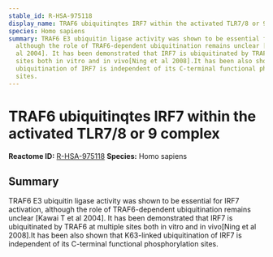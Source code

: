 ```yaml
---
stable_id: R-HSA-975118
display_name: TRAF6 ubiquitinqtes IRF7 within the activated TLR7/8 or 9 complex
species: Homo sapiens
summary: TRAF6 E3 ubiquitin ligase activity was shown to be essential for IRF7 activation,
  although the role of TRAF6-dependent ubiquitination remains unclear [Kawai T et
  al 2004]. It has been demonstrated that IRF7 is ubiquitinated by TRAF6 at multiple
  sites both in vitro and in vivo[Ning et al 2008].It has been also shown that K63-linked
  ubiquitination of IRF7 is independent of its C-terminal functional phosphorylation
  sites.
---
```


# TRAF6 ubiquitinqtes IRF7 within the activated TLR7/8 or 9 complex
**Reactome ID:** [R-HSA-975118](https://reactome.org/content/detail/R-HSA-975118)
**Species:** Homo sapiens

## Summary

TRAF6 E3 ubiquitin ligase activity was shown to be essential for IRF7 activation, although the role of TRAF6-dependent ubiquitination remains unclear [Kawai T et al 2004]. It has been demonstrated that IRF7 is ubiquitinated by TRAF6 at multiple sites both in vitro and in vivo[Ning et al 2008].It has been also shown that K63-linked ubiquitination of IRF7 is independent of its C-terminal functional phosphorylation sites.
